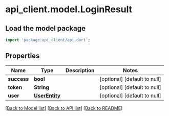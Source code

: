 # api_client.model.LoginResult

## Load the model package
```dart
import 'package:api_client/api.dart';
```

## Properties
Name | Type | Description | Notes
------------ | ------------- | ------------- | -------------
**success** | **bool** |  | [optional] [default to null]
**token** | **String** |  | [optional] [default to null]
**user** | [**UserEntity**](UserEntity.md) |  | [optional] [default to null]

[[Back to Model list]](../README.md#documentation-for-models) [[Back to API list]](../README.md#documentation-for-api-endpoints) [[Back to README]](../README.md)


